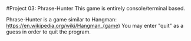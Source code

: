 #Project 03: Phrase-Hunter
This game is entirely console/terminal based.


Phrase-Hunter is a game similar to Hangman: https://en.wikipedia.org/wiki/Hangman_(game)
You may enter "quit" as a guess in order to quit the program.
